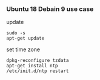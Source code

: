 ### Ubuntu 18 Debain 9 use case

update
```
sudo -s
apt-get update
```

set time zone 
```
dpkg-reconfigure tzdata
apt-get install ntp
/etc/init.d/ntp restart
```


```

